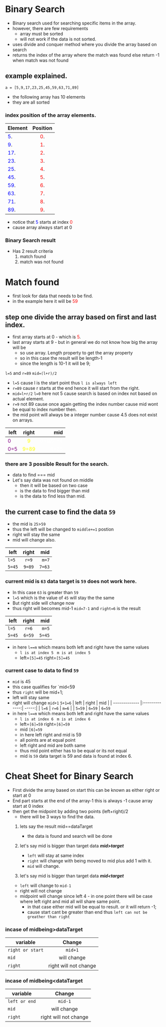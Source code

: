 # Binary Search 
- Binary search used for searching specific items in the array. 
- however, there are few requirements 
   - array must be sorted
   - will not work if the data is not sorted. 
 - uses divide and conquer method where you divide the array based on search 
- returns the index of the array where the match was found 
else return -1 when match was not found 

## example explained. 
```
a = [5,9,17,23,25,45,59,63,71,89]

```
 - the following array has 10 elements 
 - they are all sorted 
 ### index position of the array elements. 
| Element        | Position
| ------------- |:-------------:|
| <span style="color:blue">5</span>.| <span style="color:red">0</span>.
| <span style="color:blue">9</span>.| <span style="color:red">1</span>.
| <span style="color:blue">17</span>.| <span style="color:red">2</span>.
| <span style="color:blue">23</span>.| <span style="color:red">3</span>.
| <span style="color:blue">25</span>.| <span style="color:red">4</span>.
| <span style="color:blue">45</span>.| <span style="color:red">5</span>.
| <span style="color:blue">59</span>.| <span style="color:red">6</span>.
| <span style="color:blue">63</span>.| <span style="color:red">7</span>.
| <span style="color:blue">71</span>.| <span style="color:red">8</span>.
| <span style="color:blue">89</span>.| <span style="color:red">9</span>.
- notice that <span style="color:blue">5</span> starts at index <span style="color:red">0</span>
- cause array always start at 0 

### Binary Search result
- Has 2 result criteria 
  1. match found
  2. match was not found   
# Match found
- first look for data that needs to be find. 
- in the example here it will be <span style="color:red">59</span>
## step one divide the array based on first and last index. 
- first array starts at 0 - which is <span style="color:red">5</span>.
- last array starts at 9 - but in  general we do not know how big the array will be 
  - so use array. Length property to get the array property
  - so in this case the result will be length-1
  - since the length is 10-1 it will be 9;
    
`l=5` and `r=89` `mid=(l+r)/2`
- `l=5` cause l is the start point thus `l is always left`
- `r=89` cause r starts at    the end hence it will start from the right.
- `mid=l+r/2` `l=0` here not 5 cause search is based on index not based on actual element. 
- `r=9` not 89 cause once again getting the index number cause mid wont be equal to index number then. 
- the mid point will always be a  integer number cause 4.5 does not exist on arrays. 

| left      | right           | mid  |
| ------------- |:-------------:| -----:|
| <span style="color:purple">0</span> | <span style="color:yellow">9</span> | <span style="color:white">0+9/2 =4</span> |
| <span style="color:purple">0=5</span> | <span style="color:yellow">9=89</span> | <span style="color:white">4=25</span> |
### there are 3 possible Result  for the search. 
- data to find === mid
- Let's say data was not found on middle 
    -  then it will be based on two case 
    -  is the data to find bigger than mid 
    - is the data to find less than mid. 
    
## the current case to find the data `59` 
  - the mid is `25`>`59`
  - thus the left will be changed to `middle+=1` postion 
  - right will stay the same 
  - mid will change also.

| left      | right           | mid  |
| ------------- |:-------------:| -----:|
| `l=5`      | `r=9`          | `m=7`  |
| `5=45`    | `9=89` | `7=63`

### current mid is `63` data target is `59` does not work  here. 
- In this case `63` is greater than `59`
- `l=5` which is the value of `45` will stay the the same 
- But right side will change now 
- thus right will becomes mid-1 `mid=7-1` and `right=6` is the result 

| left      | right           | mid  |
| ------------- |:-------------:| -----:|
| `l=5`      | `r=6`          | `m=5`  |
| `5=45`    | `6=59` | `5=45`
- in here `l==m` which means both left and right have the same values 
  - `l is at index 5 `  `m is at index 5 `
  -  left=`[5]=45`  right=`[5]=45`
  
### current case to data to find   `59`
- `mid` is 45
- this case qualifies for `mid<59
- thus `right` will be mid+1;
- left will stay same 
- right will change `mid+1` `5+1=6`
  | left      | right           | mid  |
  | ------------- |:-------------:| -----:|
  | `l=6`      | `r=6`          | `m=6`  |
  | `5=59`    | `6=59` | `6=59`
- in here `l==m` which means both left and right have the same values
  - `l is at index 6 `  `m is at index 6 `
  -  left=`[6]=59`  right=`[6]=59`
  - mid `[6]=59`
  - in here left right and mid is 59
  - all points are at equal point
  -  left right and mid are both same
  - thus mid point either has to be equal or its not equal 
  - mid is `59` data target is 59 and data is found at index 6. 
  
# Cheat Sheet for Binary Search 
- First divide the array based on start this can be known as either right or start at 0 
- End part starts at the end of the array-1 this is always -1 cause array start at 0 index
- then get the midpoint by adding two points (left+right)/2 
   - there will be 3 ways  to find the data. 
   1. lets say the result mid==dataTarget
      - the data is found and search will be done
   2. let's say mid is bigger than target data ***mid>target***
      - `left` will stay at same index 
      - `right` will change with being moved to mid plus add 1 with it.  
      - `mid` will change. 
   
   3. let's say mid is bigger than target data ***mid<target***
    - `left` will change to `mid-1`
    - right will not change 
    - midpoint will change  since left 
  4 - in one point there will be case where left right and mid all will share same point. 
      - in that case either mid will be equal to result. or it will return -1; 
      - cause start cant be greater than end thus `left can not be greather than right`
  
### incase of midbeing>dataTarget

| variable      | Change           
| ------------- |:-------------:|
| `right or start`      | `mid+1`          
| `mid`    | will change |
| `right`    | right will not change | 

### incase of midbeing<dataTarget

| variable      | Change
| ------------- |:-------------:|
| `left or end`      | `mid-1`
| `mid`    | will change |
| `right`    | right will not change | 
